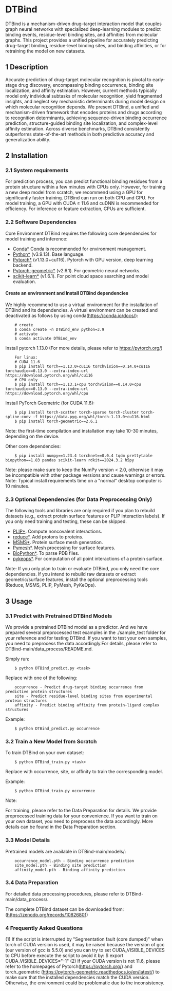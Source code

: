 # DTBind
DTBind is a mechanism-driven drug–target interaction model that couples graph neural networks with specialized deep-learning modules to predict binding events, residue-level binding sites, and affinities from molecular graphs.
This project provides a unified pipeline for accurately predicting drug–target binding, residue-level binding sites, and binding affinities, or for retraining the model on new datasets.

## 1 Description 

  Accurate prediction of drug–target molecular recognition is pivotal to early-stage drug discovery, encompassing binding occurrence, binding site localization, and affinity estimation. However, current methods typically model only individual subtasks of molecular recognition, yield fragmented insights, and neglect key mechanistic determinants during model design on which molecular recognition depends. We present DTBind, a unified and mechanism-driven framework that encodes proteins and drugs according to recognition determinants, achieving sequence-driven binding occurrence prediction, structure-guided binding site localization, and complex-level affinity estimation. Across diverse benchmarks, DTBind consistently outperforms state-of-the-art methods in both predictive accuracy and generalization ability. 
  
## 2 Installation  
### 2.1 System requirements
For prediction process, you can predict functional binding residues from a protein structure within a few minutes with CPUs only. However, for training a new deep model from scratch, we recommend using a GPU for significantly faster training.
DTBind can run on both CPU and GPU.
For model training, a GPU with CUDA ≥ 11.6 and cuDNN is recommended for efficiency.
For inference or feature extraction, CPUs are sufficient.

### 2.2 Software Dependencies
Core Environment
DTBind requires the following core dependencies for model training and inference:
* [Conda*](https://docs.conda.io/en/latest/miniconda.html) Conda is recommended for environment management.
* [Python*](https://www.python.org/) (v3.9.13). Base language.
* [Pytorch*](https://pytorch.org/) (v1.13.0+cu116). Pytorch with GPU version, deep learning backend.
* [Pytorch-geometric*](https://pytorch-geometric.readthedocs.io/en/latest/index.html) (v2.6.1). For geometric neural networks.
* [scikit-learn*](https://scikit-learn.org/) (v1.6.1). For point cloud space searching and model evaluation.

#### Create an environment and Install DTBind dependencies

We highly recommend to use a virtual environment for the installation of DTBind and its dependencies.
A virtual environment can be created and deactivated as follows by using conda(https://conda.io/docs/):

        # create
        $ conda create -n DTBind_env python=3.9
        # activate
        $ conda activate DTBind_env

Install pytorch 1.13.0 (For more details, please refer to https://pytorch.org/)

        For linux:
        # CUDA 11.6
        $ pip install torch==1.13.0+cu116 torchvision==0.14.0+cu116 torchaudio==0.13.0 --extra-index-url https://download.pytorch.org/whl/cu116
        # CPU only
        $ pip install torch==1.13.1+cpu torchvision==0.14.0+cpu torchaudio==0.13.0 --extra-index-url https://download.pytorch.org/whl/cpu
		
Install PyTorch Geometric (for CUDA 11.6):

        $ pip install torch-scatter torch-sparse torch-cluster torch-spline-conv -f https://data.pyg.org/whl/torch-1.13.0+cu116.html
        $ pip install torch-geometric==2.6.1

Note: the first-time compilation and installation may take 10-30 minutes, depending on the device.

Other core dependencies:

        $ pip install numpy==1.23.4 torchnet==0.0.4 tqdm prettytable biopython==1.83 pandas scikit-learn rdkit==2024.3.2 h5py

Note: please make sure to keep the NumPy version < 2.0, otherwise it may be incompatible with other package versions and cause warnings or errors.
Note: Typical install requirements time on a "normal" desktop computer is 10 minutes. 
        
### 2.3 Optional Dependencies (for Data Preprocessing Only)

The following tools and libraries are only required if you plan to rebuild datasets (e.g., extract protein surface features or PLIP interaction labels).
If you only need training and testing, these can be skipped.

* [PLIP*](https://github.com/pharmai/plip). Compute noncovalent interactions.
* [reduce*](https://github.com/rlabduke/reduce). Add protons to proteins.
* [MSMS*](https://ccsb.scripps.edu/msms/downloads/). Protein surface mesh generation.
* [Pymesh*](https://github.com/PyMesh/PyMesh). Mesh processing for surface features.
* [BioPython*](https://github.com/biopython/biopython). To parse PDB files.
* [pykeops*](https://www.kernel-operations.io/keops/index.html). For computation of all point interactions of a protein surface.

Note:
If you only plan to train or evaluate DTBind, you only need the core dependencies.
If you intend to rebuild raw datasets or extract geometric/surface features, install the optional preprocessing tools (Reduce, MSMS, PLIP, PyMesh, PyKeOps).
  
## 3 Usage   
### 3.1  Predict with Pretrained DTBind Models

We provide a pretrained DTBind model as a predictor. And we have prepared several preprocessed test examples in the ./sample_test folder for your reference and for testing DTBind.
If you want to test your own samples, you need to preprocess the data accordingly.For details, please refer to DTBind-main/data_process/README.md.

Simply run:

        $ python DTBind_predict.py <task>

Replace <task> with one of the following:

        occurrence - Predict drug-target binding occurrence from predictive protein structures
        site - Predict residue-level binding sites from experimental protein structures
        affinity - Predict binding affinity from protein-ligand complex structures

Example:

        $ python DTBind_predict.py occurrence


### 3.2  Train a New Model from Scratch
To train DTBind on your own dataset:

        $ python DTBind_train.py <task>

Replace <task> with occurrence, site, or affinity to train the corresponding model.

Example:

        $ python DTBind_train.py occurrence

Note: 

For training, please refer to the Data Preparation for details. We provide preprocessed training data for your convenience. If you want to train on your own dataset, you need to preprocess the data accordingly. More details can be found in the Data Preparation section.

### 3.3 Model Details
Pretrained models are available in DTBind-main/models/:

        occurrence_model.pth - Binding occurrence prediction
        site_model.pth - Binding site prediction
        affinity_model.pth - Binding affinity prediction

### 3.4 Data Preparation

For detailed data processing procedures, please refer to DTBind-main/data_process/.

The complete DTBind dataset can be downloaded from:(https://zenodo.org/records/10826801)

### 4 Frequently Asked Questions
(1) If the script is interrupted by "Segmentation fault (core dumped)" when torch of CUDA version is used, it may be raised because the version of gcc (our version of gcc is 5.5.0) and you can try to set CUDA_VISIBLE_DEVICES to CPU before execute the script to avoid it by:
        $ export CUDA_VISIBLE_DEVICES="-1"
(2) If your CUDA version is not 11.6, please refer to the homepages of Pytorch(https://pytorch.org/) and torch_geometric (https://pytorch-geometric.readthedocs.io/en/latest/) to make sure that the installed dependencies match the CUDA version. Otherwise, the environment could be problematic due to the inconsistency.



